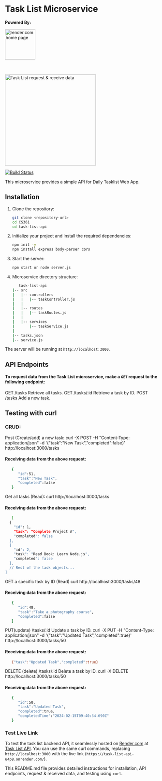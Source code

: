 # Task List Microservice

**Powered By:**

<img width="100" alt="render.com home page" src="https://miro.medium.com/v2/resize:fit:1400/1*jTeoWjRlxkdBjwBV2sKTGg.png">

<svg width="110" height="21" viewBox="0 0 110 21" fill="none" xmlns="http://www.w3.org/2000/svg" aria-label="Render" class="fill-current"><path d="M38.1801 3.45902C41.7067 3.45902 43.9994 5.45905 43.9994 8.67133C43.9994 11.0232 42.6512 12.7708 40.5375 13.5165L44.6811 20.6218H41.6077L37.7421 13.8798H33.4728V20.6218H30.8259V3.45902H38.1801ZM33.469 5.84911V11.5165H38.0544C40.1567 11.5165 41.2421 10.3387 41.2421 8.67133C41.2421 6.96576 40.1605 5.84911 38.0544 5.84911H33.469Z"></path><path d="M51.4145 8.22773C54.9412 8.22773 57.2339 10.8587 57.2339 14.1093C57.2339 14.4878 57.2073 14.8817 57.1349 15.2718H47.7508C47.865 17.0921 49.4151 18.5223 51.506 18.5223C53.0179 18.5223 54.2252 17.876 55.1316 16.4496L56.9711 17.7919C55.8514 19.8149 53.6463 20.878 51.506 20.878C47.8536 20.878 45.1686 18.1705 45.1686 14.5682C45.1686 10.9467 47.7508 8.22773 51.4145 8.22773ZM54.7013 13.398C54.5489 11.6924 53.1284 10.4878 51.3879 10.4878C49.537 10.4878 48.124 11.6886 47.8117 13.398H54.7013Z"></path><path d="M59.5495 20.6218V8.48012H62.0555V10.0098C62.4592 9.39027 63.6055 8.22773 65.7725 8.22773C69.0973 8.22773 70.8492 10.3004 70.8492 13.2488V20.6218H68.3547V13.7804C68.3547 11.7689 67.2578 10.6063 65.3803 10.6063C63.5408 10.6063 62.044 11.7689 62.044 13.7804V20.6218H59.5495Z"></path><path d="M78.9766 8.22773C81.0293 8.22773 82.389 8.98491 83.284 10.136V2.81274H85.7785V20.6218H83.284V18.9659C82.389 20.117 81.0293 20.8742 78.9766 20.8742C75.5375 20.8742 72.9058 18.2164 72.9058 14.4878C72.9058 10.7555 75.5375 8.22773 78.9766 8.22773ZM75.3966 14.4878C75.3966 16.725 76.9466 18.6217 79.2774 18.6217C81.6082 18.6217 83.2687 16.725 83.2687 14.4878C83.2687 12.2507 81.593 10.4801 79.2774 10.4801C76.9466 10.4763 75.3966 12.2469 75.3966 14.4878Z"></path><path d="M94.1382 8.22773C97.6648 8.22773 99.9575 10.8587 99.9575 14.1093C99.9575 14.4878 99.9309 14.8817 99.8585 15.2718H90.4744C90.5886 17.0921 92.1387 18.5223 94.2295 18.5223C95.7415 18.5223 96.9488 17.876 97.8552 16.4496L99.6947 17.7919C98.575 19.8149 96.3699 20.878 94.2295 20.878C90.5772 20.878 87.8922 18.1705 87.8922 14.5682C87.8884 10.9467 90.4706 8.22773 94.1382 8.22773ZM97.4249 13.398C97.2725 11.6924 95.852 10.4878 94.1115 10.4878C92.2606 10.4878 90.8476 11.6886 90.5353 13.398H97.4249Z"></path><path d="M102.368 20.6218V8.48012H104.874V10.136C105.556 8.809 106.702 8.22773 108.024 8.22773C108.968 8.22773 109.688 8.52983 109.688 8.52983L109.425 10.832C109.288 10.7823 108.744 10.5528 107.952 10.5528C106.615 10.5528 104.878 11.2603 104.878 14.006V20.6218H102.368Z"></path><path d="M15.6491 0.00582604C12.9679 -0.120371 10.7133 1.81847 10.3286 4.373C10.3134 4.49154 10.2905 4.60627 10.2715 4.72099C9.67356 7.90268 6.88955 10.3119 3.5457 10.3119C2.35364 10.3119 1.23395 10.006 0.258977 9.47058C0.140914 9.40557 0 9.4897 0 9.62354V10.3081V20.6218H10.2677V12.8894C10.2677 11.4668 11.4178 10.3119 12.8346 10.3119H15.4015C18.3074 10.3119 20.6458 7.89121 20.5315 4.94662C20.4287 2.29649 18.2884 0.132023 15.6491 0.00582604Z"></path></svg>

<img width="300" alt="Task List request & receive data" src="/wp-content/uploads/alma/apis/Task-Lists.png">

[![Build Status](https://travis-ci.org/joemccann/dillinger.svg?branch=master)](https://travis-ci.org/joemccann/dillinger)

This microservice provides a simple API for Daily Tasklist Web App.

## Installation

1. Clone the repository:

   ```bash
   git clone <repository-url>
   cd CS361
   cd task-list-api
   ```

2. Initialize your project and install the required dependencies:

   ```bash
   npm init -y
   npm install express body-parser cors
   ```

3. Start the server:

   ```bash
   npm start or node server.js
   ```

4. Microservice directory structure:

   ```bash
      task-list-api
   |-- src
   |   |-- controllers
   |   |   |-- taskController.js
   |   |
   |   |-- routes
   |   |   |-- taskRoutes.js
   |   |
   |   |-- services
   |       |-- taskService.js
   |
   |-- tasks.json
   |-- service.js

   ```

The server will be running at `http://localhost:3000`.

## API Endpoints

#### To request data from the Task List microservice, make a `GET` request to the following endpoint:

GET /tasks
Retrieve all tasks.
GET /tasks/:id
Retrieve a task by ID.
POST /tasks
Add a new task.

## Testing with curl

### CRUD:

Post (Create/add) a new task:
curl -X POST -H "Content-Type: application/json" -d '{"task":"New Task","completed":false}' http://localhost:3000/tasks

#### Receiving data from the above request:

```bash
   {
      "id":51,
      "task":"New Task",
      "completed":false
   }
```

Get all tasks (Read):
curl http://localhost:3000/tasks

#### Receiving data from the above request:

```bash
   [
  {
    "id": 1,
    "task": "Complete Project A",
    "completed": false
  },
  {
    "id": 2,
    "task": "Read Book: Learn Node.js",
    "completed": false
  },
  // Rest of the task objects...
]
```

GET a specific task by ID (Read)
curl http://localhost:3000/tasks/48

#### Receiving data from the above request:

```bash
   {
      "id":48,
      "task":"Take a photography course",
      "completed":false
   }
```

PUT(update) /tasks/:id
Update a task by ID.
curl -X PUT -H "Content-Type: application/json" -d '{"task":"Updated Task","completed":true}' http://localhost:3000/tasks/50

#### Receiving data from the above request:

```bash
   {"task":"Updated Task","completed":true}
```

DELETE (delete) /tasks/:id
Delete a task by ID.
curl -X DELETE http://localhost:3000/tasks/50

#### Receiving data from the above request:

```bash
   {
      "id":50,
      "task":"Updated Task",
      "completed":true,
      "completedTime":"2024-02-15T09:40:34.690Z"
   }
```

### Test Live Link

To test the task list backend API, it seamlessly hosted on [Render.com](https://render.com/) at [Task List API](https://task-list-api-u4p8.onrender.com/).
You can use the same curl commands, replacing `http://localhost:3000` with the live link (`https://task-list-api-u4p8.onrender.com/`).

This README.md file provides detailed instructions for installation, API endpoints, request & received data, and testing using `curl`.
